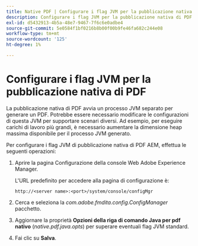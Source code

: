 ```yaml
---
title: Native PDF | Configurare i flag JVM per la pubblicazione nativa di PDF
description: Configurare i flag JVM per la pubblicazione nativa di PDF
exl-id: d5432913-4b5a-48e7-9467-7f6c6e0adbe4
source-git-commit: 5e0584f1bf0216b8b00f00b9fe46fa682c244e08
workflow-type: tm+mt
source-wordcount: '125'
ht-degree: 1%

---
```


# Configurare i flag JVM per la pubblicazione nativa di PDF

La pubblicazione nativa di PDF avvia un processo JVM separato per generare un PDF. Potrebbe essere necessario modificare le configurazioni di questa JVM per supportare scenari diversi. Ad esempio, per eseguire carichi di lavoro più grandi, è necessario aumentare la dimensione heap massima disponibile per il processo JVM generato.

Per configurare i flag JVM di pubblicazione nativa di PDF AEM, effettua le seguenti operazioni:

1. Aprire la pagina Configurazione della console Web Adobe Experience Manager.

   L&#39;URL predefinito per accedere alla pagina di configurazione è:

   ```http
   http://<server name>:<port>/system/console/configMgr
   ```

1. Cerca e seleziona la *com.adobe.fmdita.config.ConfigManager* pacchetto.

1. Aggiornare la proprietà **Opzioni della riga di comando Java per pdf nativo** (*native.pdf.java.opts*) per superare eventuali flag JVM standard.



1. Fai clic su **Salva**.
